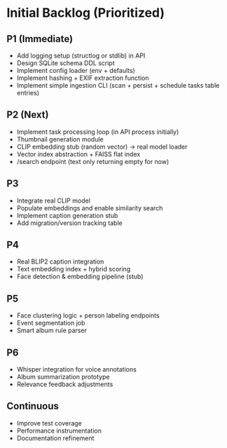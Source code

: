 # Initial Backlog (Prioritized)

## P1 (Immediate)
- Add logging setup (structlog or stdlib) in API
- Design SQLite schema DDL script
- Implement config loader (env + defaults)
- Implement hashing + EXIF extraction function
- Implement simple ingestion CLI (scan + persist + schedule tasks table entries)

## P2 (Next)
- Implement task processing loop (in API process initially)
- Thumbnail generation module
- CLIP embedding stub (random vector) → real model loader
- Vector index abstraction + FAISS flat index
- /search endpoint (text only returning empty for now)

## P3
- Integrate real CLIP model
- Populate embeddings and enable similarity search
- Implement caption generation stub
- Add migration/version tracking table

## P4
- Real BLIP2 caption integration
- Text embedding index + hybrid scoring
- Face detection & embedding pipeline (stub)

## P5
- Face clustering logic + person labeling endpoints
- Event segmentation job
- Smart album rule parser

## P6
- Whisper integration for voice annotations
- Album summarization prototype
- Relevance feedback adjustments

## Continuous
- Improve test coverage
- Performance instrumentation
- Documentation refinement
